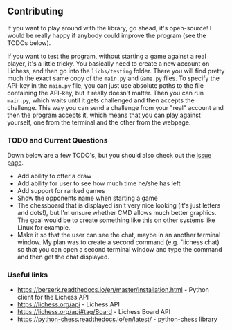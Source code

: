 ## Contributing
If you want to play around with the library, go ahead, it's open-source! I would be really happy if anybody could improve the program (see the TODOs below). 

If you want to test the program, without starting a game against a real player, it's a little tricky. You basically need to create a new account on Lichess, and then go into the `lichs/testing` folder. There you will find pretty much the exact same copy of the `main.py` and `Game.py` files. To specify the API-key in the `main.py` file, you can just use absolute paths to the file containing the API-key, but it really doesn't matter. Then you can run `main.py`, which waits until it gets challenged and then accepts the challenge. This way you can send a challenge from your "real" account and then the program accepts it, which means that you can play against yourself, one from the terminal and the other from the webpage.

### TODO and Current Questions
Down below are a few TODO's, but you should also check out the [issue page](https://github.com/Cqsi/lichs/issues).
* Add ability to offer a draw
* Add ability for user to see how much time he/she has left
* Add support for ranked games
* Show the opponents name when starting a game
* The chessboard that is displayed isn't very nice looking (it's just letters and dots!), but I'm unsure whether CMD allows much better graphics. The goal would be to create something like [this](https://www.reddit.com/r/chess/comments/cm394n/play_chess_against_stockfish_in_your_terminal/) on other systems like Linux for example.
* Make it so that the user can see the chat, maybe in an another terminal window. My plan was to create a second command (e.g. "lichess chat) so that you can open a second terminal window and type the command and then get the chat displayed.

### Useful links 
* https://berserk.readthedocs.io/en/master/installation.html - Python client for the Lichess API
* https://lichess.org/api - Lichess API
* https://lichess.org/api#tag/Board - Lichess Board API
* https://python-chess.readthedocs.io/en/latest/ - python-chess library